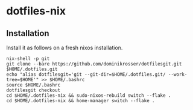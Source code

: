 # dotfiles-nix

## Installation
Install it as follows on a fresh nixos installation.
```
nix-shell -p git
git clone --bare https://github.com/dominikrosser/dotfilesgit.git $HOME/.dotfiles.git
echo "alias dotfilesgit='git --git-dir=$HOME/.dotfiles.git/ --work-tree=$HOME'" >> $HOME/.bashrc
source $HOME/.bashrc
dotfilesgit checkout
cd $HOME/.dotfiles-nix && sudo-nixos-rebuild switch --flake .
cd $HOME/.dotfiles-nix && home-manager switch --flake .
```
